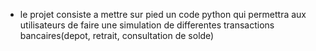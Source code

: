 - le projet consiste a mettre sur pied un code python qui permettra aux utilisateurs de faire une simulation de differentes transactions bancaires(depot, retrait, consultation de solde)
